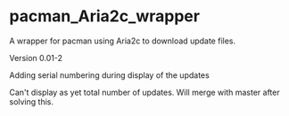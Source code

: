 pacman_Aria2c_wrapper
=====================

A wrapper for pacman using Aria2c to download update files.

Version 0.01-2

Adding serial numbering during display of the updates

Can't display as yet total number of updates. Will merge with master after solving this.
